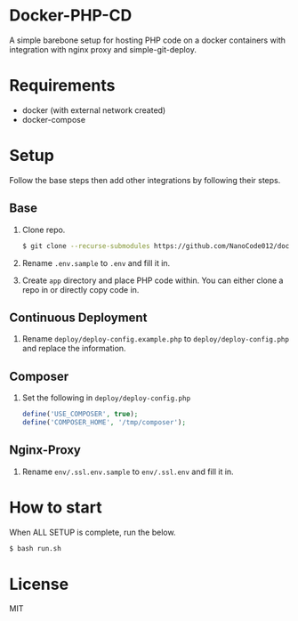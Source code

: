 # Docker-PHP-CD

A simple barebone setup for hosting PHP code on a docker containers with integration with nginx proxy and simple-git-deploy.


# Requirements

- docker (with external network created)
- docker-compose


# Setup

Follow the base steps then add other integrations by following their steps.


## Base

1. Clone repo.
    ```bash
    $ git clone --recurse-submodules https://github.com/NanoCode012/docker-php-cd.git
    ```
1. Rename `.env.sample` to `.env` and fill it in.

1. Create `app` directory and place PHP code within. You can either clone a repo in or directly copy code in.


## Continuous Deployment

1. Rename `deploy/deploy-config.example.php` to `deploy/deploy-config.php` and replace the information.


## Composer

1. Set the following in `deploy/deploy-config.php`
    ```php
    define('USE_COMPOSER', true);
    define('COMPOSER_HOME', '/tmp/composer');
    ```


## Nginx-Proxy
1. Rename `env/.ssl.env.sample` to `env/.ssl.env` and fill it in.


# How to start

When ALL SETUP is complete, run the below.

```bash
$ bash run.sh
```


# License
MIT
